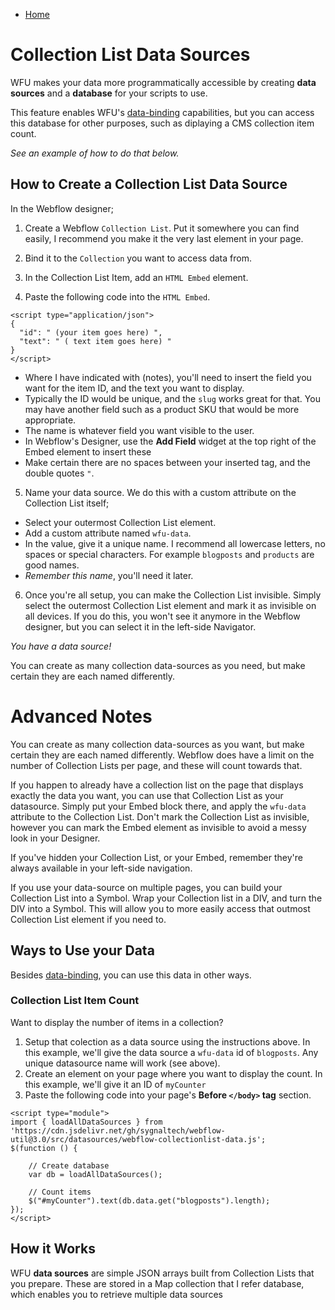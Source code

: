 
- [Home](/webflow-util)

# Collection List Data Sources

WFU makes your data more programmatically accessible by creating **data sources** and a **database** for your scripts to use.

This feature enables WFU's [data-binding](databinding) capabilities, but you can access this database for other purposes, such as diplaying a CMS collection item count.

*See an example of how to do that below.*

## How to Create a Collection List Data Source

In the Webflow designer;

1. Create a Webflow `Collection List`. Put it somewhere you can find easily, I recommend you make it the very last element in your page.

2. Bind it to the `Collection` you want to access data from.

3. In the Collection List Item, add an `HTML Embed` element.

4. Paste the following code into the `HTML Embed`.

```
<script type="application/json">
{
  "id": " (your item goes here) ",
  "text": " ( text item goes here) "
}
</script>
```

+ Where I have indicated with (notes), you'll need to insert the field you want for the item ID, and the text you want to display. 
+ Typically the ID would be unique, and the `slug` works great for that. You may have another field such as a product SKU that would be more appropriate.
+ The name is whatever field you want visible to the user.
+ In Webflow's Designer, use the **Add Field** widget at the top right of the Embed element to insert these
+ Make certain there are no spaces between your inserted tag, and the double quotes `"`.



5. Name your data source. We do this with a custom attribute on the Collection List itself;

+ Select your outermost Collection List element.
+ Add a custom attribute named `wfu-data`.
+ In the value, give it a unique name. I recommend all lowercase letters, no spaces or special characters. For example `blogposts` and `products` are good names.
+ *Remember this name*, you'll need it later.


6. Once you're all setup, you can make the Collection List invisible. Simply select the outermost Collection List element and mark it as invisible on all devices. If you do this, you won't see it anymore in the Webflow designer, but you can select it in the left-side Navigator.

*You have a data source!*

You can create as many collection data-sources as you need, but make certain they are each named differently.



# Advanced Notes

You can create as many collection data-sources as you want, but make certain they are each named differently. Webflow does have a limit on the number of Collection Lists per page, and these will count towards that.

If you happen to already have a collection list on the page that displays exactly the data you want, you can use that Collection List as your datasource. Simply put your Embed block there, and apply the `wfu-data` attribute to the Collection List. Don't mark the Collection List as invisible, however you can mark the Embed element as invisible to avoid a messy look in your Designer.

If you've hidden your Collection List, or your Embed, remember they're always available in your left-side navigation.

If you use your data-source on multiple pages, you can build your Collection List into a Symbol. Wrap your Collection list in a DIV, and turn the DIV into a Symbol. This will allow you to more easily access that outmost Collection List element if you need to.




## Ways to Use your Data

Besides [data-binding](databinding), you can use this data in other ways. 

### Collection List Item Count

Want to display the number of items in a collection? 

1. Setup that colection as a data source using the instructions above. In this example, we'll give the data source a `wfu-data` id of `blogposts`. Any unique datasource name will work (see above).
2. Create an element on your page where you want to display the count. In this example, we'll give it an ID of `myCounter`
2. Paste the following code into your page's **Before `</body>` tag** section.

    
```
<script type="module">
import { loadAllDataSources } from 'https://cdn.jsdelivr.net/gh/sygnaltech/webflow-util@3.0/src/datasources/webflow-collectionlist-data.js';
$(function () {

    // Create database
    var db = loadAllDataSources();

    // Count items
    $("#myCounter").text(db.data.get("blogposts").length);
});
</script>
```



## How it Works

WFU **data sources** are simple JSON arrays built from Collection Lists that you prepare. These are stored in a Map collection that I refer database, which enables you to retrieve multiple data sources


